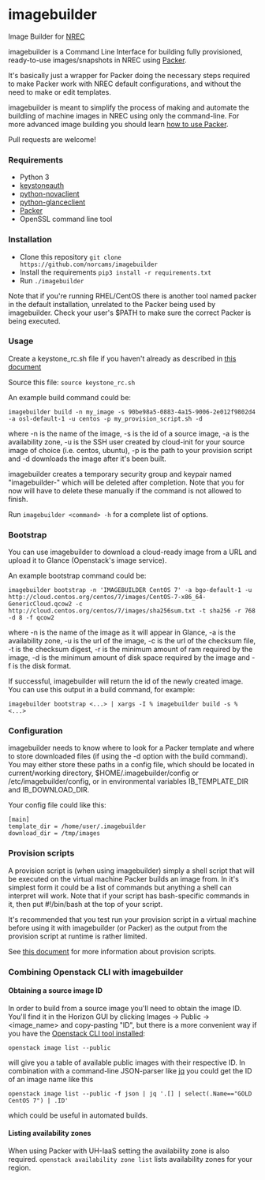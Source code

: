 # imagebuilder

Image Builder for [NREC](https://www.nrec.no)

imagebuilder is a Command Line Interface for building fully provisioned,
ready-to-use images/snapshots in NREC using [Packer](https://packer.io).

It's basically just a wrapper for Packer doing the necessary steps required to
make Packer work with NREC default configurations, and without the need to
make or edit templates.

imagebuilder is meant to simplify the process of making and automate the
buildling of machine images in NREC using only the command-line. For more
advanced image building you should learn [how to use
Packer](https://www.packer.io/docs/).

Pull requests are welcome!

### Requirements
* Python 3
* [keystoneauth](https://github.com/openstack/keystoneauth)
* [python-novaclient](https://github.com/openstack/python-novaclient)
* [python-glanceclient](https://github.com/openstack/python-glanceclient)
* [Packer](https://packer.io)
* OpenSSL command line tool


### Installation
- Clone this repository `git clone https://github.com/norcams/imagebuilder`
- Install the requirements `pip3 install -r requirements.txt`
- Run `./imagebuilder`

Note that if you're running RHEL/CentOS there is another tool named packer in
the default installation, unrelated to the Packer being used by imagebuilder.
Check your user's $PATH to make sure the correct Packer is being executed.

### Usage
Create a keystone_rc.sh file if you haven't already as described in
[this document](http://docs.uh-iaas.no/en/latest/api.html)

Source this file: `source keystone_rc.sh`

An example build command could be:

`imagebuilder build -n my_image -s 90be98a5-0883-4a15-9006-2e012f9802d4 -a osl-default-1 -u centos -p my_provision_script.sh -d`

where -n is the name of the image, -s is the id of a source image, -a is
the availability zone, -u is the SSH user created by cloud-init for your source
image of choice (i.e. centos, ubuntu), -p is the path to your provision script
and -d downloads the image after it's been built. 

imagebuilder creates a temporary security group and keypair named
"imagebuilder-<UUID>" which will be deleted after completion. Note that you for
now will have to delete these manually if the command is not allowed to finish. 

Run `imagebuilder <command> -h` for a complete list of options. 

### Bootstrap

You can use imagebuilder to download a cloud-ready image from a URL and upload
it to Glance (Openstack's image service).

An example bootstrap command could be:

`imagebuilder bootstrap -n 'IMAGEBUILDER CentOS 7' -a bgo-default-1 -u http://cloud.centos.org/centos/7/images/CentOS-7-x86_64-GenericCloud.qcow2 -c http://cloud.centos.org/centos/7/images/sha256sum.txt -t sha256 -r 768 -d 8 -f qcow2` 

where -n is the name of the image as it will appear in Glance, -a is the
availability zone, -u is the url of the image, -c is the url of the checksum
file, -t is the checksum digest, -r is the minimum amount of ram required by the
image, -d is the minimum amount of disk space required by the image and -f is
the disk format.

If successful, imagebuilder will return the id of the newly created image. You
can use this output in a build command, for example: 

`imagebuilder bootstrap <...> | xargs -I % imagebuilder build -s % <...>`

### Configuration
imagebuilder needs to know where to look for a Packer template and where to
store downloaded files (if using the -d option with the build command). You may
either store these paths in a config file, which should be located in
current/working directory, $HOME/.imagebuilder/config or
/etc/imagebuilder/config, or in environmental variables IB_TEMPLATE_DIR and
IB_DOWNLOAD_DIR.

Your config file could like this:

```
[main]
template_dir = /home/user/.imagebuilder
download_dir = /tmp/images
```

### Provision scripts
A provision script is (when using imagebuilder) simply a shell script that will
be executed on the virtual machine Packer builds an image from. In it's simplest
form it could be a list of commands but anything a shell can interpret will
work. Note that if your script has bash-specific commands in it, then put #!/bin/bash 
at the top of your script.

It's recommended that you test run your provision script in a virtual machine
before using it with imagebuilder (or Packer) as the output from the provision
script at runtime is rather limited.

See [this document](https://www.packer.io/docs/provisioners/shell.html) for more
information about provision scripts.

### Combining Openstack CLI with imagebuilder

#### Obtaining a source image ID

In order to build from a source image you'll need to obtain the image ID. You'll
find it in the Horizon GUI by clicking Images -> Public -> <image_name> and
copy-pasting "ID", but there is a more convenient way if you have the [Openstack
CLI tool
installed](http://docs.uh-iaas.no/en/latest/api.html#openstack-command-line-interface-cli):

`openstack image list --public`

will give you a table of available public images with their respective ID. In
combination with a command-line JSON-parser like
[jq](https://stedolan.github.io/jq) you could get the ID of an image name like
this

`openstack image list --public -f json | jq '.[] | select(.Name=="GOLD CentOS 7") | .ID'`

which could be useful in automated builds.

#### Listing availability zones

When using Packer with UH-IaaS setting the availability zone is also required.
`openstack availability zone list` lists availability zones for your region.
